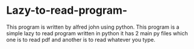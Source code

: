 # Lazy-to-read-program-
This program is written by alfred john using python. This program is a simple lazy to read program written in python it has 2 main py files which one is to read pdf and another is to read whatever you type.
